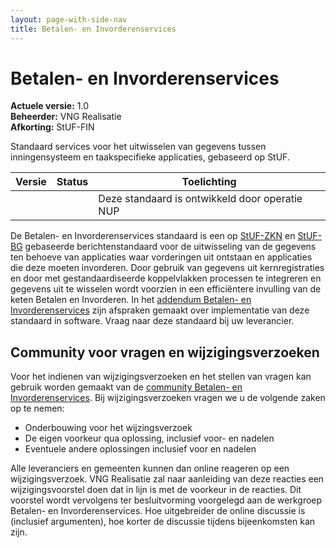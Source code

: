 ```yaml
---
layout: page-with-side-nav
title: Betalen- en Invorderenservices
---
```

# Betalen- en Invorderenservices

**Actuele versie:** 1.0  
**Beheerder:**  VNG Realisatie<br/>
**Afkorting:**  StUF-FIN

Standaard services voor het uitwisselen van gegevens tussen inningensysteem en taakspecifieke applicaties, gebaseerd op StUF.

| Versie | Status | Toelichting |
| --- | --- | --- |
|   |   | Deze standaard is ontwikkeld door operatie NUP |

De Betalen- en Invorderenservices standaard is een op [StUF-ZKN](https://vng-realisatie.github.io/StUF-ZKN/) en [StUF-BG](https://vng-realisatie.github.io/StUF-BG/) gebaseerde berichtenstandaard voor de uitwisseling van de gegevens ten behoeve van applicaties waar vorderingen uit ontstaan en applicaties die deze moeten invorderen. Door gebruik van gegevens uit kernregistraties en door met gestandaardiseerde koppelvlakken processen te integreren en gegevens uit te wisselen wordt voorzien in een efficiëntere invulling van de keten Betalen en Invorderen. In het [addendum Betalen- en Invorderenservices](https://www.softwarecatalogus.nl/addenda/addendum/Betalen%20en%20Invorderen%20services) zijn afspraken gemaakt over implementatie van deze standaard in software. Vraag naar deze standaard bij uw leverancier.

## Community voor vragen en wijzigingsverzoeken
Voor het indienen van wijzigingsverzoeken en het stellen van vragen kan gebruik worden gemaakt van de [community Betalen- en Invorderenservices](https://github.com/VNG-Realisatie/StUF-Standaarden/issues?q=is%3Aopen+is%3Aissue+label%3A%22Koppelvlak+-+FIN%22). Bij wijzigingsverzoeken vragen we u de volgende zaken op te nemen:

* Onderbouwing voor het wijzingsverzoek
* De eigen voorkeur qua oplossing, inclusief voor- en nadelen
* Eventuele andere oplossingen inclusief voor en nadelen

Alle leveranciers en gemeenten kunnen dan online reageren op een wijzigingsverzoek. VNG Realisatie zal naar aanleiding van deze reacties een wijzigingsvoorstel doen dat in lijn is met de voorkeur in de reacties. Dit voorstel wordt vervolgens ter besluitvorming voorgelegd aan de werkgroep Betalen- en Invorderenservices. Hoe uitgebreider de online discussie is (inclusief argumenten), hoe korter de discussie tijdens bijeenkomsten kan zijn.